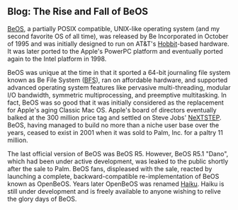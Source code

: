 ## Blog: The Rise and Fall of BeOS

[BeOS](https://en.wikipedia.org/wiki/BeOS), a partially POSIX compatible, UNIX-like operating system (and my second favorite OS of all time), was released by Be Incorporated in October of 1995 and was initially designed to run on AT&T's [Hobbit](https://en.wikipedia.org/wiki/AT%26T_Hobbit)-based hardware. It was later ported to the Apple's PowerPC platform and eventually ported again to the Intel platform in 1998.

BeOS was unique at the time in that it sported a 64-bit journaling file system known as Be File System ([BFS](https://en.wikipedia.org/wiki/Be_File_System)), ran on affordable hardware, and supported advanced operating system features like pervasive multi-threading, modular I/O bandwidth, symmetric multiprocessing, and preemptive multitasking. In fact, BeOS was so good that it was initially considered as the replacement for Apple's aging Classic Mac OS. Apple's board of directors eventually balked at the 300 million price tag and settled on Steve Jobs' [NeXTSTEP](https://en.wikipedia.org/wiki/NeXTSTEP). BeOS, having managed to build no more than a niche user base over the years, ceased to exist in 2001 when it was sold to Palm, Inc. for a paltry 11 million.

The last official version of BeOS was BeOS R5. However, BeOS R5.1 "Dano", which had been under active development, was leaked to the public shortly after the sale to Palm. BeOS fans, displeased with the sale, reacted by launching a complete, backward-compatible re-implementation of BeOS known as OpenBeOS. Years later OpenBeOS was renamed [Haiku](https://www.haiku-os.org). Haiku is still under development and is freely available to anyone wishing to relive the glory days of BeOS.


